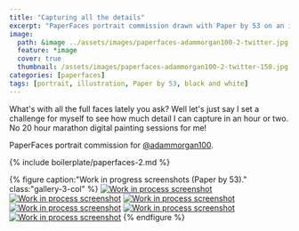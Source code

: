```yaml
---
title: "Capturing all the details"
excerpt: "PaperFaces portrait commission drawn with Paper by 53 on an iPad."
image: 
  path: &image ../assets/images/paperfaces-adammorgan100-2-twitter.jpg 
  feature: *image
  cover: true
  thumbnail: /assets/images/paperfaces-adammorgan100-2-twitter-150.jpg
categories: [paperfaces]
tags: [portrait, illustration, Paper by 53, black and white]
---
```


What's with all the full faces lately you ask? Well let's just say I set a challenge for myself to see how much detail I can capture in an hour or two. No 20 hour marathon digital painting sessions for me!

PaperFaces portrait commission for [@adammorgan100](https://twitter.com/adammorgan100).

{% include boilerplate/paperfaces-2.md %}

{% figure caption:"Work in progress screenshots (Paper by 53)." class:"gallery-3-col" %}
[![Work in process screenshot](/assets/images/paperfaces-adammorgan100-2-process-1-600.jpg)](/assets/images/paperfaces-adammorgan100-2-process-1-lg.jpg)
[![Work in process screenshot](/assets/images/paperfaces-adammorgan100-2-process-2-600.jpg)](/assets/images/paperfaces-adammorgan100-2-process-2-lg.jpg)
[![Work in process screenshot](/assets/images/paperfaces-adammorgan100-2-process-3-600.jpg)](/assets/images/paperfaces-adammorgan100-2-process-3-lg.jpg)
[![Work in process screenshot](/assets/images/paperfaces-adammorgan100-2-process-4-600.jpg)](/assets/images/paperfaces-adammorgan100-2-process-4-lg.jpg)
[![Work in process screenshot](/assets/images/paperfaces-adammorgan100-2-process-5-600.jpg)](/assets/images/paperfaces-adammorgan100-2-process-5-lg.jpg)
[![Work in process screenshot](/assets/images/paperfaces-adammorgan100-2-process-6-600.jpg)](/assets/images/paperfaces-adammorgan100-2-process-6-lg.jpg)
{% endfigure %}

